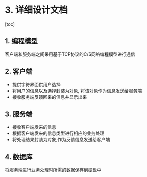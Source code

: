# 3. 详细设计文档

[toc]

## 1. 编程模型

客户端和服务端之间采用基于TCP协议的C/S网络编程模型进行通信

## 2. 客户端

- 提供字符界面供用户选择
- 将用户的信息以及选择封装为对象, 将该对象作为信息发送给服务端
- 接收服务端反馈回来的信息并显示出来

## 3. 服务端

- 接收客户端发来的信息
- 根据客户端发来的信息类型进行相应的业务处理
- 将处理结果封装为对象,作为反馈信息发送给客户端

## 4. 数据库

将服务端进行业务处理时所需的数据保存到硬盘中